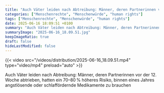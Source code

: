 ```yaml
---
title: "Auch Väter leiden nach Abtreibung: Männer, deren Partnerinnen vor der 12. Woche abtrieben, hatten ein 70–80 % höheres Risiko, binnen eines Jahres angstlösende oder schlaffördernde Medikamente zu brauchen"
categories: ["Menschenrechte", "Menschenwürde", "human rights"]
tags: ["Menschenrechte", "Menschenwürde", "human rights"]
date: 2025-06-16 18:09:51 +0100
summary: "Auch Väter leiden nach Abtreibung: Männer, deren Partnerinnen vor der 12. Woche abtrieben, hatten ein 70–80 % höheres Risiko, binnen eines Jahres angstlösende oder schlaffördernde Medikamente zu brauchen"
summaryImage: "2025-06-16_18.09.51.jpg"
keepImageRatio: true
draft: false
hideLastModified: false
---
```


{{< video src="/videos/distribution/2025-06-16_18.09.51.mp4" type="video/mp4" preload="auto" >}}

Auch Väter leiden nach Abtreibung: Männer, deren Partnerinnen vor der 12. Woche abtrieben, hatten ein 70–80 % höheres Risiko, binnen eines Jahres angstlösende oder schlaffördernde Medikamente zu brauchen
